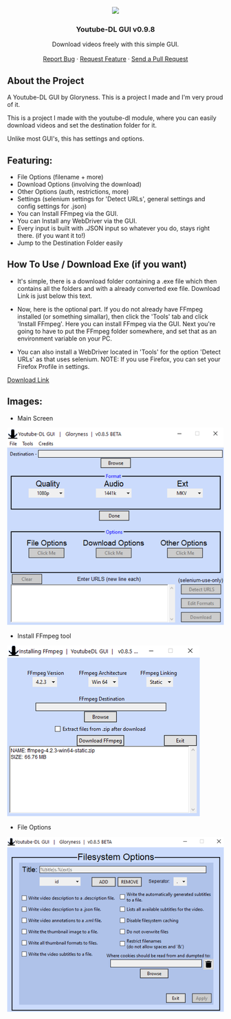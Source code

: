 <p align="center">
  <a href="download/" download="YTDL.exe"><img src="main/images/%23app.ico" /></a>
  <h3 align="center">Youtube-DL GUI v0.9.8</h3>
  <p align="center">
    Download videos freely with this simple GUI.
    <br />
    <br />
    <a href="https://github.com/Gloryness/YoutubeDL-GUI/issues">Report Bug</a>
    ·
    <a href="https://github.com/Gloryness/YoutubeDL-GUI/issues">Request Feature</a>
    ·
    <a href="https://github.com/Gloryness/YoutubeDL-GUI/pulls">Send a Pull Request</a>
  </p>
</p>

## About the Project


A Youtube-DL GUI by Gloryness. This is a project I made and I'm very proud of it. 

This is a project I made with the youtube-dl module, where you can easily download videos and set the destination folder for it.

Unlike most GUI's, this has settings and options.

## Featuring:


* File Options (filename + more)
* Download Options (involving the download)
* Other Options (auth, restrictions, more)
* Settings (selenium settings for 'Detect URLs', general settings and config settings for .json)
* You can Install FFmpeg via the GUI.
* You can Install any WebDriver via the GUI.
* Every input is built with .JSON input so whatever you do, stays right there. (if you want it to!)
* Jump to the Destination Folder easily

## How To Use / Download Exe (if you want)

- It's simple, there is a download folder containing a .exe file which then contains all the folders and with a already converted exe file. Download Link is just below this text.

- Now, here is the optional part. If you do not already have FFmpeg installed (or something simallar), then click the 'Tools' tab and click 'Install FFmpeg'. Here you can install FFmpeg via the GUI. Next you're going to have to put the FFmpeg folder somewhere, and set that as an environment variable on your PC.

- You can also install a WebDriver located in 'Tools' for the option 'Detect URLs' as that uses selenium. NOTE: If you use Firefox, you can set your Firefox Profile in settings.

<a href="https://github.com/Gloryness/YoutubeDL-GUI/raw/master/download/Youtube-DL%20GUI.exe" download="YTDL.exe"> Download Link<a/>

## Images:
* Main Screen

![](main/images/%23gui.png)
* Install FFmpeg tool

![](main/images/%23gui2.png)
* File Options

![](main/images/%23gui3.png)
